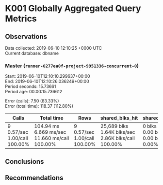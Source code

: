 # K001 Globally Aggregated Query Metrics

## Observations ##
Data collected: 2019-06-10 12:10:25 +0000 UTC  
Current database: dbname  



### Master (`runner-0277ea0f-project-9951336-concurrent-0`) ###
Start: 2019-06-10T12:10:10.299637+00:00  
End: 2019-06-10T12:10:26.036249+00:00  
Period seconds: 15.73661  
Period age: 00:00:15.736612  

Error (calls): 7.50 (83.33%)  
Error (total time): 118.37 (112.80%)

| Calls | Total&nbsp;time | Rows | shared_blks_hit | shared_blks_read | shared_blks_dirtied | shared_blks_written | blk_read_time | blk_write_time | kcache_reads | kcache_writes | kcache_user_time_ms | kcache_system_time |
|-------|------------|------|-----------------|------------------|---------------------|---------------------|---------------|----------------|--------------|---------------|---------------------|--------------------|
|9<br/>0.57/sec<br/>1.00/call<br/>100.00% |104.94&nbsp;ms<br/>6.669&nbsp;ms/sec<br/>11.660&nbsp;ms/call<br/>100.00% |9<br/>0.57/sec<br/>1.00/call<br/>100.00% |25,689&nbsp;blks<br/>1.64K&nbsp;blks/sec<br/>2.86K&nbsp;blks/call<br/>100.00% |0&nbsp;blks<br/>0.00&nbsp;blks/sec<br/>0.00&nbsp;blks/call<br/>0.00% |0&nbsp;blks<br/>0.00&nbsp;blks/sec<br/>0.00&nbsp;blks/call<br/>0.00% |0&nbsp;blks<br/>0.00&nbsp;blks/sec<br/>0.00&nbsp;blks/call<br/>0.00% |0.00&nbsp;ms<br/>0.000&nbsp;ms/sec<br/>0.000&nbsp;ms/call<br/>0.00% |0.00&nbsp;ms<br/>0.000&nbsp;ms/sec<br/>0.000&nbsp;ms/call<br/>0.00% |0.00&nbsp;bytes<br/>0.00&nbsp;bytes/sec<br/>0.00&nbsp;bytes/call<br/>0.00% |0.00&nbsp;bytes<br/>0.00&nbsp;bytes/sec<br/>0.00&nbsp;bytes/call<br/>0.00% |0.00&nbsp;ms<br/>0.000&nbsp;ms/sec<br/>0.000&nbsp;ms/call<br/>0.00% |0.00&nbsp;ms<br/>0.000&nbsp;ms/sec<br/>0.000&nbsp;ms/call<br/>0.00%|





## Conclusions ##


## Recommendations ##

